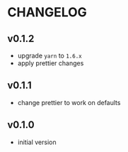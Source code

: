 # CHANGELOG

## v0.1.2
- upgrade `yarn` to `1.6.x`
- apply prettier changes

## v0.1.1
- change prettier to work on defaults

## v0.1.0
- initial version
